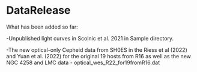 # DataRelease

What has been added so far:

-Unpublished light curves in Scolnic et al. 2021 in Sample directory.

-The new optical-only Cepheid data from SH0ES in the Riess et al (2022) and Yuan et al. (2022) for the original 19 hosts from R16 as well as the new NGC 4258 and LMC data - optical_wes_R22_for19fromR16.dat
